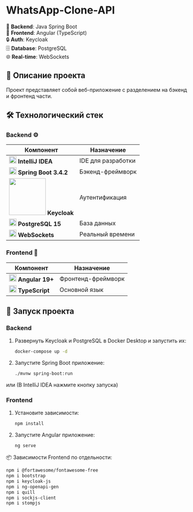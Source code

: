 # WhatsApp-Clone-API

🚀 **Backend**: Java Spring Boot  
🎨 **Frontend**: Angular (TypeScript)  
🔒 **Auth**: Keycloak  
🗄️ **Database**: PostgreSQL  
🌐 **Real-time**: WebSockets  

## 📖 Описание проекта
Проект представляет собой веб-приложение с разделением на бэкенд и фронтенд части.

## 🛠 Технологический стек

### **Backend** ⚙️
| Компонент | Назначение |
|-----------|------------|
| <img src="https://cdn.worldvectorlogo.com/logos/intellij-idea-1.svg" width=20> **IntelliJ IDEA** | IDE для разработки |
| <img src="https://cdn.worldvectorlogo.com/logos/spring-3.svg" width=20> **Spring Boot 3.4.2** | Бэкенд-фреймворк |
| <img src="https://www.keycloak.org/resources/images/logo.svg" width=100> **Keycloak** | Аутентификация |
| <img src="https://cdn.worldvectorlogo.com/logos/postgresql.svg" width=20> **PostgreSQL 15** | База данных |
| <img src="https://cdn.worldvectorlogo.com/logos/websocket.svg" width=20> **WebSockets** | Реальный времени |

### **Frontend** 🎨
| Компонент | Назначение |
|-----------|------------|
| <img src="https://cdn.worldvectorlogo.com/logos/angular-icon-1.svg" width=20> **Angular 19+** | Фронтенд-фреймворк |
| <img src="https://cdn.worldvectorlogo.com/logos/typescript.svg" width=20> **TypeScript** | Основной язык |

## 🚀 Запуск проекта
### Backend
1. Развернуть Keycloak и PostgreSQL в Docker Desktop и запустить их:
   ```bash
   docker-compose up -d
2. Запустите Spring Boot приложение:
   ```bash
   ./mvnw spring-boot:run
или
(В IntelliJ IDEA нажмите кнопку запуска)

### Frontend
1. Установите зависимости:
   ```bash
   npm install
2. Запустите Angular приложение:
   ```bash
   ng serve

📦 Зависимости Frontend по отдельности:
   ```bash
npm i @fortawesome/fontawesome-free
npm i bootstrap
npm i keycloak-js
npm i ng-openapi-gen
npm i quill
npm i sockjs-client
npm i stompjs
